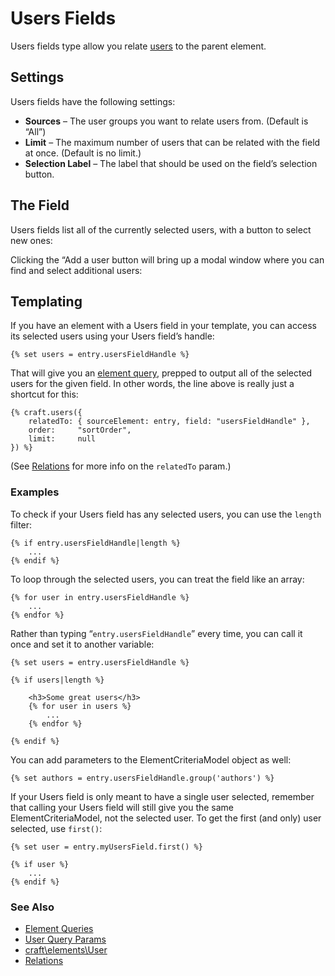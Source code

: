 Users Fields
============

Users fields type allow you relate [users](users.md) to the parent element.

## Settings

Users fields have the following settings:

* **Sources** – The user groups you want to relate users from. (Default is “All”)
* **Limit** – The maximum number of users that can be related with the field at once. (Default is no limit.)
* **Selection Label** – The label that should be used on the field’s selection button.


## The Field

Users fields list all of the currently selected users, with a button to select new ones:

Clicking the “Add a user button will bring up a modal window where you can find and select additional users:

## Templating

If you have an element with a Users field in your template, you can access its selected users using your Users field’s handle:

```twig
{% set users = entry.usersFieldHandle %}
```

That will give you an [element query](element-queries.md), prepped to output all of the selected users for the given field. In other words, the line above is really just a shortcut for this:

```twig
{% craft.users({
    relatedTo: { sourceElement: entry, field: "usersFieldHandle" },
    order:     "sortOrder",
    limit:     null
}) %}
```

(See [Relations](relations.md) for more info on the `relatedTo` param.)

### Examples

To check if your Users field has any selected users, you can use the `length` filter:

```twig
{% if entry.usersFieldHandle|length %}
    ...
{% endif %}
```

To loop through the selected users, you can treat the field like an array:

```twig
{% for user in entry.usersFieldHandle %}
    ...
{% endfor %}
```

Rather than typing “`entry.usersFieldHandle`” every time, you can call it once and set it to another variable:

```twig
{% set users = entry.usersFieldHandle %}

{% if users|length %}

    <h3>Some great users</h3>
    {% for user in users %}
        ...
    {% endfor %}

{% endif %}
```

You can add parameters to the ElementCriteriaModel object as well:

```twig
{% set authors = entry.usersFieldHandle.group('authors') %}
```

If your Users field is only meant to have a single user selected, remember that calling your Users field will still give you the same ElementCriteriaModel, not the selected user. To get the first (and only) user selected, use `first()`:

```twig
{% set user = entry.myUsersField.first() %}

{% if user %}
    ...
{% endif %}
```


### See Also

* [Element Queries](element-queries.md)
* [User Query Params](element-query-params/user-query-params.md)
* [craft\elements\User](https://docs.craftcms.com/api/v3/craft-elements-user.html)
* [Relations](relations.md)
